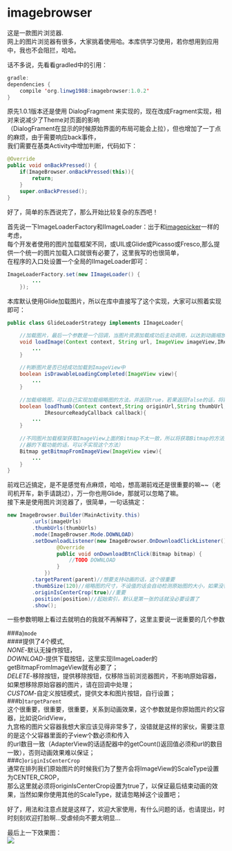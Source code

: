 # imagebrowser

这是一款图片浏览器.</br>
网上的图片浏览器有很多，大家挑着使用哈。本库供学习使用，若你想用到应用中，我也不会阻拦，哈哈。<br>

话不多说，先看看gradled中的引用：
~~~Java
gradle:
dependencies {
    compile 'org.linwg1988:imagebrowser:1.0.2'
}
~~~
原先1.0.1版本还是使用 DialogFragment 来实现的，现在改成Fragment实现，相对来说减少了Theme对页面的影响<br>
（DialogFrament在显示的时候原始界面的布局可能会上拉），但也增加了一丁点的麻烦，由于需要响应back事件，<br>
我们需要在基类Activity中增加判断，代码如下：
~~~Java
@Override
public void onBackPressed() {
    if(ImageBrowser.onBackPressed(this)){
        return;
    }
    super.onBackPressed();
}
~~~
好了，简单的东西说完了，那么开始比较复杂的东西吧！

首先说一下ImageLoaderFactory和IImageLoader：出于和[imagepicker](https://github.com/linwg1988/imagepicker)一样的考虑，<br>
每个开发者使用的图片加载框架不同，或UIL或Glide或Picasso或Fresco,那么提供一个统一的图片加载入口就很有必要了，这里我写的也很简单，<br>
在程序的入口处设置一个全局的IImageLoader即可：
~~~Java
ImageLoaderFactory.set(new IImageLoader() {
        ...
    });
~~~
本库默认使用Glide加载图片，所以在库中直接写了这个实现，大家可以照着实现即可：
~~~Java
public class GlideLoaderStrategy implements IImageLoader{

    //加载图片，最后一个参数是一个回调，当图片资源加载成功后主动调用，以达到动画缩放位移的效果（ps：回调很重要）
    void loadImage(Context context, String url, ImageView imageView,IResourceReadyCallback callback){
        ...
    }
    
    //判断图片是否已经成功加载到ImageView中
    boolean isDrawableLoadingCompleted(ImageView view){
        ...
    }
    
    //加载缩略图，可以自己实现加载缩略图的方法，并返回true，若果返回false的话，将默认使用loadImage加载缩略图
    boolean loadThumb(Context context,String originUrl,String thumbUrl,ImageView imageView,
            IResourceReadyCallback callback){
        ...
    }
    
    //不同图片加载框架获取ImageView上面的Bitmap不太一致，所以将获取Bitmap的方法提取出来（ps：如果你不需要用到浏览
    //器的下载功能的话，可以不实现这个方法）
    Bitmap getBitmapFromImageView(ImageView view){
        ...
    }
}
~~~
前戏已近搞定，是不是感觉有点麻烦，哈哈，想高潮前戏还是很重要的嘛~~（老司机开车，新手请跳过），万一你也用Glide，那就可以忽略了嘛。<br>
接下来是使用图片浏览器了，很简单，一句话搞定：
~~~Java
new ImageBrowser.Builder(MainActivity.this)
        .urls(imageUrls)
        .thumbUrls(thumbUrls)
        .mode(ImageBrowser.Mode.DOWNLOAD)
        .setDownloadListener(new ImageBrowser.OnDownloadClickListener() {
                @Override
                public void onDownloadBtnClick(Bitmap bitmap) {
                    //TODO DOWNLOAD
                }
            })
        .targetParent(parent)//想要支持动画的话，这个很重要
        .thumbSize(120)//缩略图的尺寸，不设值的话会自动检测原始图的大小，如果没有设置targetParent的话则默认100dp
        .originIsCenterCrop(true)//重要
        .position(position)//起始索引，默认是第一张的话就没必要设置了
        .show();
~~~

一些参数明眼上看过去就明白的我就不再解释了，这里主要说一说重要的几个参数

###a)`mode` <br>
####提供了4个模式,<br>
*NONE*-默认无操作按钮，<br>
*DOWNLOAD*-提供下载按钮，这里实现IImageLoader的getBitmapFromImageView就有必要了；<br>
*DELETE*-移除按钮，提供移除按钮，仅移除当前浏览器图片，不影响原始容器，如果想移除原始容器的图片，请在回调中处理；<br>
*CUSTOM*-自定义按钮模式，提供文本和图片按钮，自行设置；<br>
###b)`targetParent` <br>
这个很重要，很重要，很重要，关系到动画效果，这个参数就是你原始图片的父容器，比如说GridView，<br>
九宫格的图片父容器我想大家应该见得非常多了，没错就是这样的家伙，需要注意的是这个父容器里面的子view个数必须和传入<br>
的url数目一致（AdapterView的话适配器中的getCount()返回值必须和url的数目一致），否则动画效果难以保证；<br>
###c)`originIsCenterCrop` <br>
通常在排列我们原始图片的时候我们为了整齐会将ImageView的ScaleType设置为CENTER_CROP，<br>
那么这里就必须将originIsCenterCrop设置为true了，以保证最后结束动画的效果，当然如果你使用其他的ScaleType，就请忽略掉这个设置吧；<br>

好了，用法和注意点就是这样了，欢迎大家使用，有什么问题的话，也请提出，时时刻刻欢迎打脸啊...受虐倾向不要太明显...<br>

最后上一下效果图：<br>
![](http://ofj4ai6ke.bkt.clouddn.com/effect.gif)





